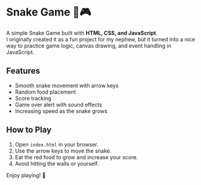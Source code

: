 # Snake Game 🐍🎮

A simple Snake Game built with **HTML, CSS, and JavaScript**.  
I originally created it as a fun project for my nephew, but it turned into a nice way to practice game logic, canvas drawing, and event handling in JavaScript.

## Features
- Smooth snake movement with arrow keys
- Random food placement
- Score tracking
- Game over alert with sound effects
- Increasing speed as the snake grows

## How to Play
1. Open `index.html` in your browser.
2. Use the arrow keys to move the snake.
3. Eat the red food to grow and increase your score.
4. Avoid hitting the walls or yourself.  

Enjoy playing! 🚀
